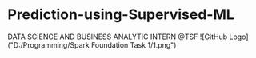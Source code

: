 # Prediction-using-Supervised-ML
DATA SCIENCE AND BUSINESS ANALYTIC INTERN @TSF
![GitHub Logo]("D:/Programming/Spark Foundation Task 1/1.png")

